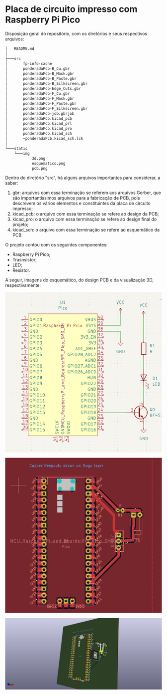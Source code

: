 # Placa de circuito impresso com Raspberry Pi Pico

Disposição geral do repositório, com os diretórios e seus respectivos arquivos:
```
│   README.md
│
├───src
│       fp-info-cache
│       ponderadaPcb-B_Cu.gbr
│       ponderadaPcb-B_Mask.gbr
│       ponderadaPcb-B_Paste.gbr
│       ponderadaPcb-B_Silkscreen.gbr
│       ponderadaPcb-Edge_Cuts.gbr
│       ponderadaPcb-F_Cu.gbr
│       ponderadaPcb-F_Mask.gbr
│       ponderadaPcb-F_Paste.gbr
│       ponderadaPcb-F_Silkscreen.gbr
│       ponderadaPcb-job.gbrjob
│       ponderadaPcb.kicad_pcb
│       ponderadaPcb.kicad_prl
│       ponderadaPcb.kicad_pro
│       ponderadaPcb.kicad_sch
│       ~ponderadaPcb.kicad_sch.lck
│
└───static
    └───img
            3d.png
            esquematico.png
            pcb.png
```


Dentro do diretório "src", há alguns arquivos importantes para considerar, a saber:
1. gbr: arquivos com essa terminação se referem aos arquivos Gerber, que são importantíssimos arquivos para a fabricação de PCB, pois descrevem os vários elementos e constituintes da placa de circuito impresso;
2. kicad_pcb: o arquivo com essa terminação se refere ao design da PCB;
3. kicad_pro: o arquivo com essa terminação se refere ao design final do projeto;
4. kicad_sch: o arquivo com essa terminação se refere ao esquemático da PCB.

O projeto contou com os seguintes componentes:
- Raspberry Pi Pico;
- Trasnsistor;
- LED;
- Resistor.

A seguir, imagens do esquemático, do design PCB e da visualização 3D, respectivamente:

![Esquemático](./static/img/esquematico.png)

![Esquemático](./static/img/pcb.png)

![Esquemático](./static/img/3d.png)